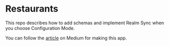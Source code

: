 # Restaurants

This repo describes how to add schemas and implement Realm Sync when you choose Configuration Mode.

You can follow the [article](https://hennasingh.medium.com/understanding-realm-sync-modes-and-how-to-generate-schema-from-data-in-mongodb-atlas-add7e6edd648) on Medium for making this app.


